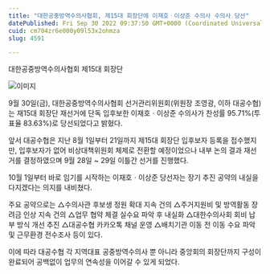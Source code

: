 ```yaml
---
title: "대한공중방역수의사협회, 제15대 회장단에 이재호ㆍ이상준 수의사 수의사 당선"
datePublished: Fri Sep 30 2022 09:37:50 GMT+0000 (Coordinated Universal Time)
cuid: cm704zr6e000y09l53x2ohmza
slug: 4591

---
```



대한공중방역수의사협회 제15대 회장단

![이미지](https://cdn.hashnode.com/res/hashnode/image/upload/v1739257471381/ed4bde1a-2260-46d3-bf1c-8185c2abc21c.png)

9월 30일(금), 대한공중방역수의사협회 선거관리위원회(위원장 조영광, 이하 대공수협)는 재15대 회장단 재선거에 단독 입후보한 이재호ㆍ이상준 수의사가 찬성률 95.71%(투표율 83.63%)로 당선되었다고 밝혔다.

앞서 대공수협은 지난 8월 1일부터 21일까지 제15대 회장단 입후보자 등록을 접수했지만, 입후보자가 없어 비상대책위원회 체제로 전환할 예정이었으나 내부 논의 결과 재선거를 결정하였으며 9월 28일 ~ 29일 이틀간 선거를 진행했다.

10월 1일부터 바로 임기를 시작하는 이재호ㆍ이상준 당선자는 장기 추진 공약의 내실을 다지겠다는 의지를 내비쳤다.

주요 공약으로는 △수의사관 후보생 정원 확대 지속 건의 △주거지원비 및 방역활동 장려금 인상 지속 건의 △업무 협약 체결 실수요 파악 후 내실화 △대한수의사회 회비 납부 방식 개선 추진 △대공수협 카카오톡 채널 운영 △배치기관 이동 전 이동 수요 파악 및 근무환경 전수조사 등이 있다.

이에 따라 대공수협 각 지역대표 공중방역수의사 뿐 아니라 중앙회의 회장단까지 구성이 완료되어 공백없이 업무의 연속성을 이어갈 수 있게 되었다.